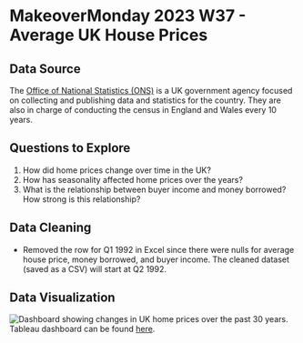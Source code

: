 # MakeoverMonday 2023 W37 - Average UK House Prices

## Data Source

The [Office of National Statistics (ONS)](https://www.ons.gov.uk/economy/inflationandpriceindices/datasets/housepriceindexmonthlyquarterlytables1to19) is a UK government agency focused on collecting and publishing data and statistics for the country. They are also in charge of conducting the census in England and Wales every 10 years.

## Questions to Explore

1. How did home prices change over time in the UK?
2. How has seasonality affected home prices over the years?
3. What is the relationship between buyer income and money borrowed? How strong is this relationship?

## Data Cleaning

-  Removed the row for Q1 1992 in Excel since there were nulls for average house price, money borrowed, and buyer income. The cleaned dataset (saved as a CSV) will start at Q2 1992.

## Data Visualization
![Dashboard showing changes in UK home prices over the past 30 years.](/average_uk_house_prices_dashboard.png)
Tableau dashboard can be found [here](https://public.tableau.com/shared/SWTT4TNS2?:display_count=n&:origin=viz_share_link).
